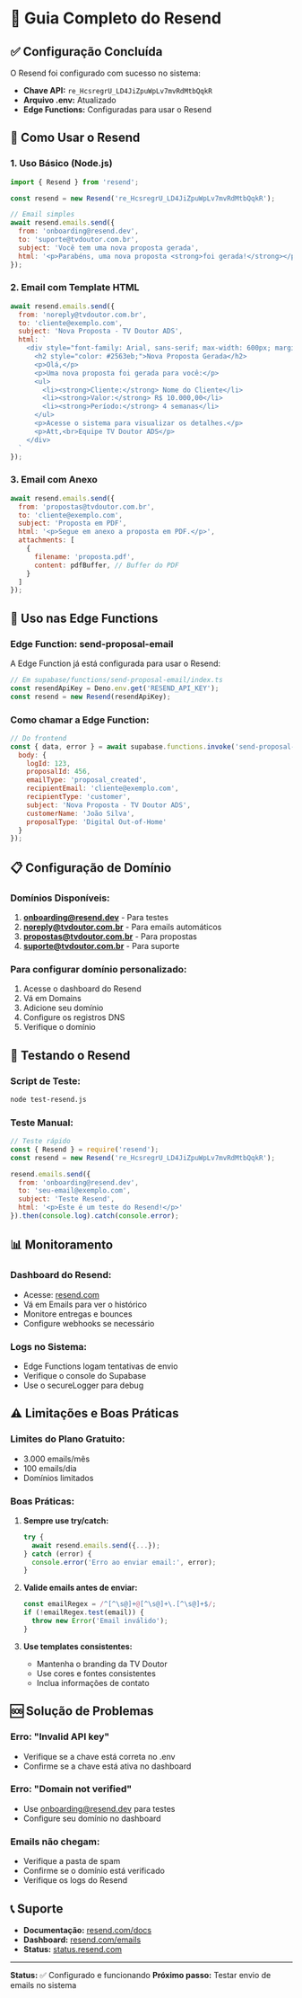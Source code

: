 # 📧 Guia Completo do Resend

## ✅ Configuração Concluída

O Resend foi configurado com sucesso no sistema:

- **Chave API:** `re_HcsregrU_LD4JiZpuWpLv7mvRdMtbQqkR`
- **Arquivo .env:** Atualizado
- **Edge Functions:** Configuradas para usar o Resend

## 🚀 Como Usar o Resend

### **1. Uso Básico (Node.js)**

```javascript
import { Resend } from 'resend';

const resend = new Resend('re_HcsregrU_LD4JiZpuWpLv7mvRdMtbQqkR');

// Email simples
await resend.emails.send({
  from: 'onboarding@resend.dev',
  to: 'suporte@tvdoutor.com.br',
  subject: 'Você tem uma nova proposta gerada',
  html: '<p>Parabéns, uma nova proposta <strong>foi gerada!</strong></p>'
});
```

### **2. Email com Template HTML**

```javascript
await resend.emails.send({
  from: 'noreply@tvdoutor.com.br',
  to: 'cliente@exemplo.com',
  subject: 'Nova Proposta - TV Doutor ADS',
  html: `
    <div style="font-family: Arial, sans-serif; max-width: 600px; margin: 0 auto;">
      <h2 style="color: #2563eb;">Nova Proposta Gerada</h2>
      <p>Olá,</p>
      <p>Uma nova proposta foi gerada para você:</p>
      <ul>
        <li><strong>Cliente:</strong> Nome do Cliente</li>
        <li><strong>Valor:</strong> R$ 10.000,00</li>
        <li><strong>Período:</strong> 4 semanas</li>
      </ul>
      <p>Acesse o sistema para visualizar os detalhes.</p>
      <p>Att,<br>Equipe TV Doutor ADS</p>
    </div>
  `
});
```

### **3. Email com Anexo**

```javascript
await resend.emails.send({
  from: 'propostas@tvdoutor.com.br',
  to: 'cliente@exemplo.com',
  subject: 'Proposta em PDF',
  html: '<p>Segue em anexo a proposta em PDF.</p>',
  attachments: [
    {
      filename: 'proposta.pdf',
      content: pdfBuffer, // Buffer do PDF
    }
  ]
});
```

## 🔧 Uso nas Edge Functions

### **Edge Function: send-proposal-email**

A Edge Function já está configurada para usar o Resend:

```typescript
// Em supabase/functions/send-proposal-email/index.ts
const resendApiKey = Deno.env.get('RESEND_API_KEY');
const resend = new Resend(resendApiKey);
```

### **Como chamar a Edge Function:**

```javascript
// Do frontend
const { data, error } = await supabase.functions.invoke('send-proposal-email', {
  body: {
    logId: 123,
    proposalId: 456,
    emailType: 'proposal_created',
    recipientEmail: 'cliente@exemplo.com',
    recipientType: 'customer',
    subject: 'Nova Proposta - TV Doutor ADS',
    customerName: 'João Silva',
    proposalType: 'Digital Out-of-Home'
  }
});
```

## 📋 Configuração de Domínio

### **Domínios Disponíveis:**

1. **onboarding@resend.dev** - Para testes
2. **noreply@tvdoutor.com.br** - Para emails automáticos
3. **propostas@tvdoutor.com.br** - Para propostas
4. **suporte@tvdoutor.com.br** - Para suporte

### **Para configurar domínio personalizado:**

1. Acesse o dashboard do Resend
2. Vá em Domains
3. Adicione seu domínio
4. Configure os registros DNS
5. Verifique o domínio

## 🧪 Testando o Resend

### **Script de Teste:**

```bash
node test-resend.js
```

### **Teste Manual:**

```javascript
// Teste rápido
const { Resend } = require('resend');
const resend = new Resend('re_HcsregrU_LD4JiZpuWpLv7mvRdMtbQqkR');

resend.emails.send({
  from: 'onboarding@resend.dev',
  to: 'seu-email@exemplo.com',
  subject: 'Teste Resend',
  html: '<p>Este é um teste do Resend!</p>'
}).then(console.log).catch(console.error);
```

## 📊 Monitoramento

### **Dashboard do Resend:**

- Acesse: [resend.com](https://resend.com)
- Vá em Emails para ver o histórico
- Monitore entregas e bounces
- Configure webhooks se necessário

### **Logs no Sistema:**

- Edge Functions logam tentativas de envio
- Verifique o console do Supabase
- Use o secureLogger para debug

## ⚠️ Limitações e Boas Práticas

### **Limites do Plano Gratuito:**

- 3.000 emails/mês
- 100 emails/dia
- Domínios limitados

### **Boas Práticas:**

1. **Sempre use try/catch:**
   ```javascript
   try {
     await resend.emails.send({...});
   } catch (error) {
     console.error('Erro ao enviar email:', error);
   }
   ```

2. **Valide emails antes de enviar:**
   ```javascript
   const emailRegex = /^[^\s@]+@[^\s@]+\.[^\s@]+$/;
   if (!emailRegex.test(email)) {
     throw new Error('Email inválido');
   }
   ```

3. **Use templates consistentes:**
   - Mantenha o branding da TV Doutor
   - Use cores e fontes consistentes
   - Inclua informações de contato

## 🆘 Solução de Problemas

### **Erro: "Invalid API key"**
- Verifique se a chave está correta no .env
- Confirme se a chave está ativa no dashboard

### **Erro: "Domain not verified"**
- Use onboarding@resend.dev para testes
- Configure seu domínio no dashboard

### **Emails não chegam:**
- Verifique a pasta de spam
- Confirme se o domínio está verificado
- Verifique os logs do Resend

## 📞 Suporte

- **Documentação:** [resend.com/docs](https://resend.com/docs)
- **Dashboard:** [resend.com/emails](https://resend.com/emails)
- **Status:** [status.resend.com](https://status.resend.com)

---

**Status:** ✅ Configurado e funcionando
**Próximo passo:** Testar envio de emails no sistema
